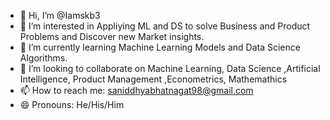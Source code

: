 - 👋 Hi, I’m @Iamskb3
- 👀 I’m interested in Appliying ML and DS to solve Business and Product Problems and Discover new Market insights.
- 🌱 I’m currently learning Machine Learning Models and Data Science Algorithms.
- 💞️ I’m looking to collaborate on Machine Learning, Data Science ,Artificial Intelligence, Product Management ,Econometrics, Mathemathics
- 📫 How to reach me: saniddhyabhatnagat98@gmail.com
- 😄 Pronouns: He/His/Him


<!---
Iamskb3/Iamskb3 is a ✨ special ✨ repository because its `README.md` (this file) appears on your GitHub profile.
You can click the Preview link to take a look at your changes.
--->
